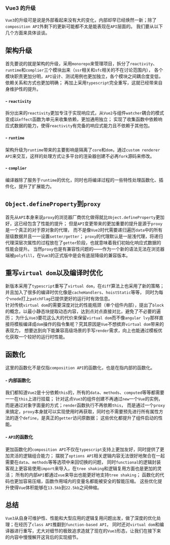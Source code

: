### Vue3 的升级

`Vue3`的升级可是说是外部看起来没有大的变化，内部却早已经焕然一新；除了`composition API`外剩下的更新可能都不太是能表现在`API`层面的。
我们要从以下几个方面来具体谈谈。

## 架构升级

首先要说的就是架构的升级，采用`monorepo`来管理项目，拆分了`reactivity`、`runtime`和`complier`三个模块出来（`ssr`相关和`sfc`相关的不在讨论范围内），
各个模块职责更加分明，`API`设计、测试用例也更加独立，各个模块之间耦合度变低，依赖关系和方式也更加明确；
再加上采用`typescript`完全重写，这就已经带来自身维护性的提升。

#### - `reactivity`

拆分出来的`reactivity`更加专注于实现响应式，从`Vue2`与组件`watcher`耦合的模式变成以`effect`函数为单元来收集依赖，更加通用独立；
实现了收集函数中依赖响应式数据的能力，使得`reactivity`有完备的响应式能力且不依赖于其他包。

#### - `runtime`

架构升级为`runtime`带来的主要影响是隔离了`core`和`dom`，通过`custom renderer API`来交互，这样的处理方式让多平台的渲染器创建不必再`fork`源码来修改。

#### - `complier`

编译器除了服务于`runtime`的优化，同时也将编译过程的一些特性处理函数化、插件化，提升了扩展能力。

## `Object.defineProperty`到`proxy`

首先从`API`本身来说`proxy`的浏览器厂商优化做得就比`Object.defineProperty`更加好，这已经包含了性能的提升；
但是`API`变更带来的更加重要的提升是源于`proxy`是一个真正的对于原对象的代理，
而不是像`Vue2`时代需要递归遍历`data`中的所有层级数据并且一一设置`setter/getter`；
`proxy`的代理默认是一层浅代理，将递归代理深层次属性的过程放在了`getter`阶段，也就意味着我们初始化响应式数据的性能会提升。
当然`proxy`也是有兼容性问题的——作为一个新的语法无法在浏览器端被`polyfill`，在`Vue3`的正式版中是会有底层降级的兼容版本。

## 重写`virtual dom`以及编译时优化

新版本采用了`typescript`重写了`virtual dom`，在`diff`算法上也采用了新的策略；并且加入了很多的编译时优化像是`cacheHandlers`、`hoistStatic`等等，
同时为每个`vnode`打上`patchFlag`已提供更好的运行时有效信息。  
针对传统`virtual dom`的需要深度对比的性能瓶颈（单个组件内部），提出了`block`的概念，以最小静态块提取动态内容，达到点对点直接对比，避免了不必要的遍历；
为什么`Vue3`要花这么大的代价来保留`virtual dom`而不像`angular lvy`那样直接将模板编译成`dom`操作的指令集呢？究其原因是`Vue`不想摈弃`virtual dom`带来的表现力，
想要达到向下能兼容高级场景的手写`render`需求，向上也能通过模板优化获取一个较好的运行时性能。

## 函数化

这里的函数化不是仅指`composition API`的函数化，也是在指内部的函数化。

#### - 内部函数化

我们都知道`Vue2`是十分依赖`this`的，所有的`data`、`methods`、`computed`等等都需要一一在`this`上进行挂载；
针对这点`Vue3`的组件创建不再通过`new`一个`Vue`的实例，而是通过对象字面量的方式；`render`函数执行不再依赖`this`，
而是通过一个`proxy`来搞定，`proxy`本身就可以实现使用时再获取，同时也不需要预先进行所有属性方法的逐个`define`，是真正的`getter`访问原数据；
这些优化都提升了组件启动的性能。

#### - `API`的函数化

更加函数化的`composition API`不仅在`typescript`支持上更加友好，同时提供了更加灵活的逻辑组合能力；
摆脱了`options API`相关逻辑内容无法很好地聚合在一起需要在`data`、`methods`等等选项中来回切换的问题，
同时`functional`的逻辑封装客观上更容易使用`import`来导入，在`tree shaking`和逻辑复用方面也是更加的灵活；
所有的内部`API`都通过`vue`来导出也能更好地支持`tree shaking`；
函数化的代码也更加容易压缩，函数作用域内的变量名都能被安全的智能压缩。
这些优化提升使得`Vue`体积能够在`13.5kb`到`22.5kb`之间伸缩。

## 总结

`Vue3`从自身可维护性、性能和大型应用的逻辑复用问题出发，做了深度的优化处理；在经历了`class API`推翻到`function-based API`，
同时还对`virtual dom`和编译器进行重写，尤大对细节的极致追求造就了现在的`Vue3`形态，让我们在接下来的内容中慢慢解开这背后的实现细节。
